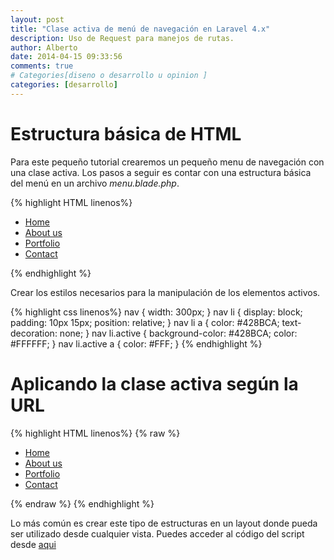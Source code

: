 ```yaml
---
layout: post
title: "Clase activa de menú de navegación en Laravel 4.x"
description: Uso de Request para manejos de rutas. 
author: Alberto
date: 2014-04-15 09:33:56
comments: true
# Categories[diseno o desarrollo u opinion ]
categories: [desarrollo]
---
```


# Estructura básica de HTML

Para este pequeño tutorial crearemos un pequeño menu de navegación con una clase activa. Los pasos a seguir es contar con una estructura básica del menú en un archivo _menu.blade.php_.

{% highlight HTML linenos%}
<nav>
 <ul>
   <li class=”active”><a href=””>Home</a></li>
   <li><a href=””>About us</a></li> 
   <li><a href=””>Portfolio</a></li>
   <li><a href=””>Contact</a></li>
 </ul>
</nav>
{% endhighlight %}

Crear los estilos necesarios para la manipulación de los elementos activos.

{% highlight css linenos%}
nav {
  width: 300px;
}
nav li {
  display: block;
  padding: 10px 15px;
  position: relative;
}
nav li a {
  color: #428BCA;
  text-decoration: none;
}
nav li.active {
  background-color: #428BCA;
  color: #FFFFFF;
}
nav li.active a {
  color: #FFF;
}
{% endhighlight %}

# Aplicando la clase activa según la URL

{% highlight HTML linenos%}
{% raw %}
<nav>
  <ul>
    <li class=”{{ Request::is( ‘/’) ? ‘active’ : ‘’ }}”>
      <a href=”{{ URL::to( ‘/’) }}”>Home</a>
    </li>
    <li class=”{{ Request::is( ‘about-us’) ? ‘active’ : ‘’ }}”>
      <a href=”{{ URL::to( ‘about-us’) }}”>About us</a>
    </li> 
    <li class=”{{ Request::is( ‘portfolio’) ? ‘active’ : ‘’ }}”>
      <a href=”{{ URL::to( ‘portfolio’) }}”>Portfolio</a>
    </li>
    <li class=”{{ Request::is( ‘contact’) ? ‘active’ : ‘’ }}”>
     <a href=”{{ URL::to( ‘contact’) }}”>Contact</a>
    </li>
  </ul>
</nav>
{% endraw %}
{% endhighlight %}

Lo más común es crear este tipo de estructuras en un layout donde pueda ser utilizado desde cualquier vista. Puedes acceder al código del script desde [aqui](https://gist.github.com/apat/10558555)